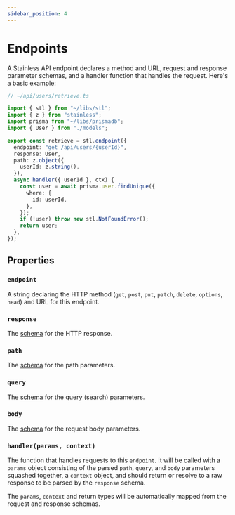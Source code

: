 ```yaml
---
sidebar_position: 4
---
```


# Endpoints

A Stainless API endpoint declares a method and URL, request and response parameter schemas, and
a handler function that handles the request. Here's a basic example:

```ts
// ~/api/users/retrieve.ts

import { stl } from "~/libs/stl";
import { z } from "stainless";
import prisma from "~/libs/prismadb";
import { User } from "./models";

export const retrieve = stl.endpoint({
  endpoint: "get /api/users/{userId}",
  response: User,
  path: z.object({
    userId: z.string(),
  }),
  async handler({ userId }, ctx) {
    const user = await prisma.user.findUnique({
      where: {
        id: userId,
      },
    });
    if (!user) throw new stl.NotFoundError();
    return user;
  },
});
```

## Properties

### `endpoint`

A string declaring the HTTP method (`get`, `post`, `put`, `patch`, `delete`, `options`, `head`) and
URL for this endpoint.

### `response`

The [schema](/docs/schemas) for the HTTP response.

### `path`

The [schema](/docs/schemas) for the path parameters.

### `query`

The [schema](/docs/schemas) for the query (search) parameters.

### `body`

The [schema](/docs/schemas) for the request body parameters.

### `handler(params, context)`

The function that handles requests to this `endpoint`. It will be called with a `params` object consisting
of the parsed `path`, `query`, and `body` parameters squashed together, a `context` object, and should return
or resolve to a raw response to be parsed by the `response` schema.

The `params`, `context` and return types will be automatically mapped from the request and response schemas.
